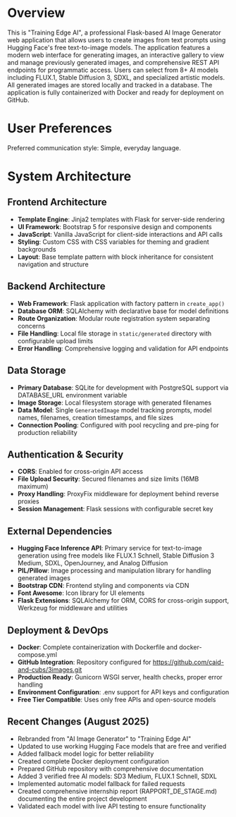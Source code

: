# Overview

This is "Training Edge AI", a professional Flask-based AI Image Generator web application that allows users to create images from text prompts using Hugging Face's free text-to-image models. The application features a modern web interface for generating images, an interactive gallery to view and manage previously generated images, and comprehensive REST API endpoints for programmatic access. Users can select from 8+ AI models including FLUX.1, Stable Diffusion 3, SDXL, and specialized artistic models. All generated images are stored locally and tracked in a database. The application is fully containerized with Docker and ready for deployment on GitHub.

# User Preferences

Preferred communication style: Simple, everyday language.

# System Architecture

## Frontend Architecture
- **Template Engine**: Jinja2 templates with Flask for server-side rendering
- **UI Framework**: Bootstrap 5 for responsive design and components
- **JavaScript**: Vanilla JavaScript for client-side interactions and API calls
- **Styling**: Custom CSS with CSS variables for theming and gradient backgrounds
- **Layout**: Base template pattern with block inheritance for consistent navigation and structure

## Backend Architecture
- **Web Framework**: Flask application with factory pattern in `create_app()`
- **Database ORM**: SQLAlchemy with declarative base for model definitions
- **Route Organization**: Modular route registration system separating concerns
- **File Handling**: Local file storage in `static/generated` directory with configurable upload limits
- **Error Handling**: Comprehensive logging and validation for API endpoints

## Data Storage
- **Primary Database**: SQLite for development with PostgreSQL support via DATABASE_URL environment variable
- **Image Storage**: Local filesystem storage with generated filenames
- **Data Model**: Single `GeneratedImage` model tracking prompts, model names, filenames, creation timestamps, and file sizes
- **Connection Pooling**: Configured with pool recycling and pre-ping for production reliability

## Authentication & Security
- **CORS**: Enabled for cross-origin API access
- **File Upload Security**: Secured filenames and size limits (16MB maximum)
- **Proxy Handling**: ProxyFix middleware for deployment behind reverse proxies
- **Session Management**: Flask sessions with configurable secret key

## External Dependencies

- **Hugging Face Inference API**: Primary service for text-to-image generation using free models like FLUX.1 Schnell, Stable Diffusion 3 Medium, SDXL, OpenJourney, and Analog Diffusion
- **PIL/Pillow**: Image processing and manipulation library for handling generated images
- **Bootstrap CDN**: Frontend styling and components via CDN
- **Font Awesome**: Icon library for UI elements
- **Flask Extensions**: SQLAlchemy for ORM, CORS for cross-origin support, Werkzeug for middleware and utilities

## Deployment & DevOps

- **Docker**: Complete containerization with Dockerfile and docker-compose.yml
- **GitHub Integration**: Repository configured for https://github.com/caid-and-cubs/3images.git
- **Production Ready**: Gunicorn WSGI server, health checks, proper error handling
- **Environment Configuration**: .env support for API keys and configuration
- **Free Tier Compatible**: Uses only free APIs and open-source models

## Recent Changes (August 2025)

- Rebranded from "AI Image Generator" to "Training Edge AI"
- Updated to use working Hugging Face models that are free and verified
- Added fallback model logic for better reliability
- Created complete Docker deployment configuration
- Prepared GitHub repository with comprehensive documentation
- Added 3 verified free AI models: SD3 Medium, FLUX.1 Schnell, SDXL
- Implemented automatic model fallback for failed requests  
- Created comprehensive internship report (RAPPORT_DE_STAGE.md) documenting the entire project development
- Validated each model with live API testing to ensure functionality